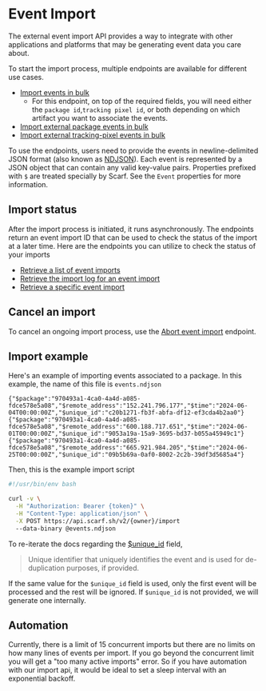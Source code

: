 # Event Import 

The external event import API provides a way to integrate with other applications and platforms that may be generating event data you care about.

To start the import process, multiple endpoints are available for different use cases.

- [Import events in bulk](https://api-docs.scarf.sh/v2.html#tag/External-event-import/operation/importEvents)
    - For this endpoint, on top of the required fields, you will need either the `package id`,`tracking pixel id`, or both depending on which artifact you want to associate the events.
- [Import external package events in bulk](https://api-docs.scarf.sh/v2.html#tag/External-event-import/operation/importPackageEvents)
- [Import external tracking-pixel events in bulk](https://api-docs.scarf.sh/v2.html#tag/External-event-import/operation/importTrackingPixelEvents)

To use the endpoints, users need to provide the events in newline-delimited JSON format (also known as [NDJSON](http://ndjson.org/)). Each event is
represented by a JSON object that can contain any valid key-value pairs. Properties prefixed with `$` are treated specially by Scarf. See the `Event` properties for more information.

## Import status

After the import process is initiated, it runs asynchronously. The endpoints return an event import ID that can be used to check the status of the import at a later time. Here are the endpoints you can utilize to check the status of your imports

- [Retrieve a list of event imports](https://api-docs.scarf.sh/v2.html#tag/External-event-import/operation/getEventImports)
- [Retrieve the import log for an event import](https://api-docs.scarf.sh/v2.html#tag/External-event-import/operation/getImportLogs)
- [Retrieve a specific event import](https://api-docs.scarf.sh/v2.html#tag/External-event-import/operation/getEventImport)
 
## Cancel an import

To cancel an ongoing import process, use the [Abort event import](https://api-docs.scarf.sh/v2.html#tag/External-event-import/operation/abortEventImport) endpoint.

## Import example

Here's an example of importing events associated to a package.
In this example, the name of this file is `events.ndjson`
```ndjson
{"$package":"970493a1-4ca0-4a4d-a085-fdce578e5a08","$remote_address":"152.241.796.177","$time":"2024-06-04T00:00:00Z","$unique_id":"c20b1271-fb3f-abfa-df12-ef3cda4b2aa0"}
{"$package":"970493a1-4ca0-4a4d-a085-fdce578e5a08","$remote_address":"600.188.717.651","$time":"2024-06-01T00:00:00Z","$unique_id":"9053a19a-15a9-3695-bd37-b055a45949c1"}
{"$package":"970493a1-4ca0-4a4d-a085-fdce578e5a08","$remote_address":"665.921.984.205","$time":"2024-06-25T00:00:00Z","$unique_id":"09b5b69a-0af0-8002-2c2b-39df3d5685a4"}
```

Then, this is the example import script
```bash
#!/usr/bin/env bash

curl -v \
  -H "Authorization: Bearer {token}" \
  -H "Content-Type: application/json" \
  -X POST https://api.scarf.sh/v2/{owner}/import
  --data-binary @events.ndjson
```

To re-iterate the docs regarding the [$unique_id](https://api-docs.scarf.sh/v2.html#tag/External-event-import/operation/importEvents) field,

> Unique identifier that uniquely identifies the event and is used for de-duplication purposes, if provided.

If the same value for the `$unique_id` field is used, only the first event will be processed and the rest will be ignored. If `$unique_id` is not provided, we will generate one internally.

## Automation

Currently, there is a limit of 15 concurrent imports but there are no limits on how many lines of events per import. If you go beyond the concurrent limit you will get a "too many active imports" error. So if you have automation with our import api, it would be ideal to set a sleep interval with an exponential backoff.

